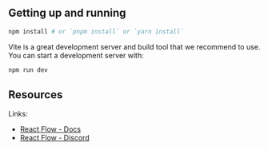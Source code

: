 ## Getting up and running

```bash
npm install # or `pnpm install` or `yarn install`
```

Vite is a great development server and build tool that we recommend to use. 
You can start a development server with:

```bash
npm run dev
```

## Resources

Links:

- [React Flow - Docs](https://reactflow.dev)
- [React Flow - Discord](https://discord.com/invite/Bqt6xrs)